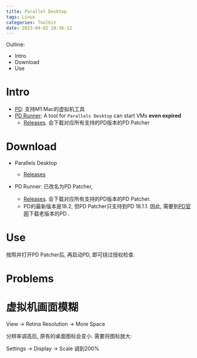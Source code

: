 ```yaml
---
title: Parallel Desktop
tags: Linux
categories: Toolkit
date: 2023-04-02 20:36:12
---
```





Outline:

* Intro
* Download
* Use

<!--more-->

# Intro

* [PD](https://www.parallels.com/eu/): 支持M1 Mac的虚拟机工具
* [PD Runner](https://github.com/MikeWang000000/PD-Runner-Revived/tree/pdp): A tool for `Parallels Desktop` can start VMs **even expired** 
  * [Releases](https://github.com/MikeWang000000/PD-Runner-Revived/releases/tag/18.1.1r1). 会下载对应所有支持的PD版本的PD Patcher



# Download

* Parallels Desktop
  * [Releases](https://www.parallels.com/products/desktop/download/)

* PD Runner: 已改名为PD Patcher, 
  * [Releases](https://github.com/MikeWang000000/PD-Runner-Revived/releases/tag/18.1.1r1). 会下载对应所有支持的PD版本的PD Patcher.
  * PD的最新版本是18.2, 但PD Patcher只支持到PD 18.1.1. 因此, 需要到[PD官网]((https://www.parallels.com/products/desktop/download/))下载老版本的PD .

# Use

按照并打开PD Patcher后, 再启动PD, 即可绕过授权检查.



# Problems

# 虚拟机画面模糊

View -> Retina Resolution -> More Space

分辨率调高后, 原有的桌面图标会变小. 需要将图标放大:

Settings -> Display -> Scale 调到200%
